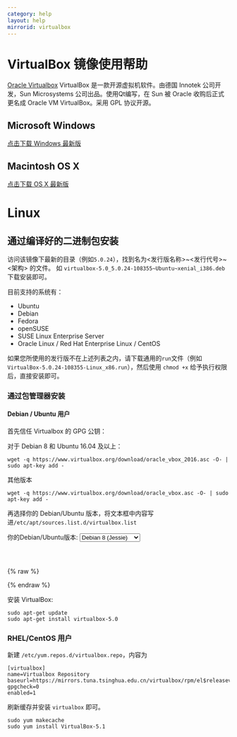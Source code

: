 ```yaml
---
category: help
layout: help
mirrorid: virtualbox
---
```


# VirtualBox 镜像使用帮助

[Oracle Virtualbox](https://www.virtualbox.org/) VirtualBox 是一款开源虚拟机软件。由德国 Innotek 公司开发，Sun Microsystems 公司出品。使用Qt编写，在 Sun 被 Oracle 收购后正式更名成 Oracle VM VirtualBox。采用 GPL 协议开源。

## Microsoft Windows

[点击下载 Windows 最新版](https://mirrors.tuna.tsinghua.edu.cn/virtualbox/virtualbox-Win-latest.exe)


## Macintosh OS X

[点击下载 OS X 最新版](https://mirrors.tuna.tsinghua.edu.cn/virtualbox/virtualbox-osx-latest.dmg)

# Linux

## 通过编译好的二进制包安装

访问该镜像下最新的目录（例如`5.0.24`），找到名为<发行版名称>~<发行代号>~<架构> 的文件。
如 `virtualbox-5.0_5.0.24-108355~Ubuntu~xenial_i386.deb` 下载安装即可。

目前支持的系统有：

* Ubuntu 
* Debian
* Fedora
* openSUSE
* SUSE Linux Enterprise Server
* Oracle Linux / Red Hat Enterprise Linux / CentOS

如果您所使用的发行版不在上述列表之内，请下载通用的`run`文件（例如`VirtualBox-5.0.24-108355-Linux_x86.run`），然后使用 `chmod +x` 给予执行权限后，直接安装即可。

### 通过包管理器安装 

#### Debian / Ubuntu 用户

首先信任 Virtualbox 的 GPG 公钥：

对于 Debian 8 和 Ubuntu 16.04 及以上：

```shell
wget -q https://www.virtualbox.org/download/oracle_vbox_2016.asc -O- | sudo apt-key add -
```

其他版本

```shell
wget -q https://www.virtualbox.org/download/oracle_vbox.asc -O- | sudo apt-key add -
```

再选择你的 Debian/Ubuntu 版本，将文本框中内容写进`/etc/apt/sources.list.d/virtualbox.list`

<form class="form-inline">
<div class="form-group">
  <label>你的Debian/Ubuntu版本: </label>
  <select class="form-control release-select" data-template="#apt-template" data-target="#apt-content">
    <option data-os="debian" data-release="jessie" selected>Debian 8 (Jessie)</option>
    <option data-os="debian" data-release="wheezy">Debian 7 (Wheezy)</option>
    <option data-os="ubuntu" data-release="xenial">Ubuntu 16.04 LTS</option>
    <option data-os="ubuntu" data-release="trusty">Ubuntu 14.04 LTS</option>
  </select>
</div>
</form>

<p></p>
<pre>
<code id="apt-content">
</code>
</pre>

{% raw %}
<script id="apt-template" type="x-tmpl-markup">
deb https://mirrors.tuna.tsinghua.edu.cn/virtualbox/apt/ {{release_name}} contrib
</script>
{% endraw %}

安装 VirtualBox:

```
sudo apt-get update
sudo apt-get install virtualbox-5.0
```

### RHEL/CentOS 用户


新建 `/etc/yum.repos.d/virtualbox.repo`，内容为

```
[virtualbox]
name=Virtualbox Repository
baseurl=https://mirrors.tuna.tsinghua.edu.cn/virtualbox/rpm/el$releasever/
gpgcheck=0
enabled=1
```

刷新缓存并安装 `virtualbox` 即可。

```
sudo yum makecache
sudo yum install VirtualBox-5.1
```
